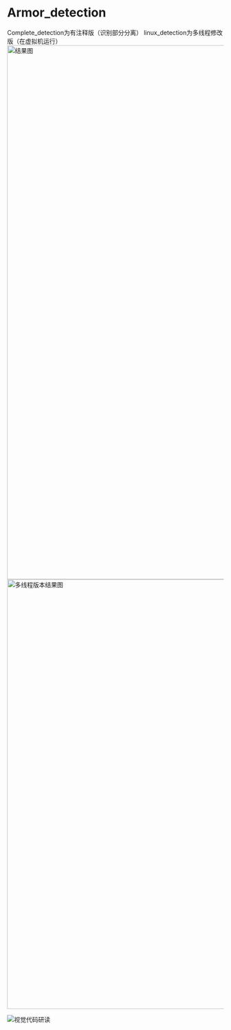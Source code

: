 # Armor_detection
Complete_detection为有注释版（识别部分分离）
linux_detection为多线程修改版（在虚拟机运行）
<img width="1242" alt="结果图" src="https://user-images.githubusercontent.com/130474373/232085298-9620f809-ab8a-438e-8236-f66d7f5ddded.png">
<img width="999" alt="多线程版本结果图" src="https://user-images.githubusercontent.com/130474373/232085315-7d04e31f-197a-4caa-911f-4cd625ad9560.png">


![视觉代码研读](https://user-images.githubusercontent.com/130474373/232072915-5cd27ce0-7f92-4530-90be-178fa824e55e.png)
